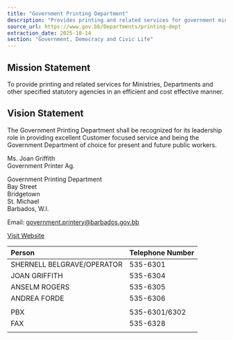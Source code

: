 ```yaml
---
title: "Government Printing Department"
description: "Provides printing and related services for government ministries, departments, and statutory agencies in Barbados."
source_url: https://www.gov.bb/Departments/printing-dept
extraction_date: 2025-10-14
section: "Government, Democracy and Civic Life"
---
```


## Mission Statement

To provide printing and related services for Ministries, Departments and other specified statutory agencies in an efficient and cost effective manner.

## Vision Statement

The Government Printing Department shall be recognized for its leadership role in providing excellent Customer focused service and being the Government Department of choice for present and future public workers.

Ms. Joan Griffith  
Government Printer Ag.

Government Printing Department  
Bay Street  
Bridgetown  
St. Michael  
Barbados, W.I.

Email: government.printery@barbados.gov.bb

[Visit Website](http://governmentprintery.gov.bb)

| **Person**                 | **Telephone Number** |
| :------------------------- | :------------------- |
| SHERNELL BELGRAVE/OPERATOR | 535-6301             |
| JOAN GRIFFITH              | 535-6304             |
| ANSELM ROGERS              | 535-6305             |
| ANDREA FORDE               | 535-6306             |
|                            |                      |
| PBX                        | 535-6301/6302        |
| FAX                        | 535-6328             |
|                            |                      |
```
